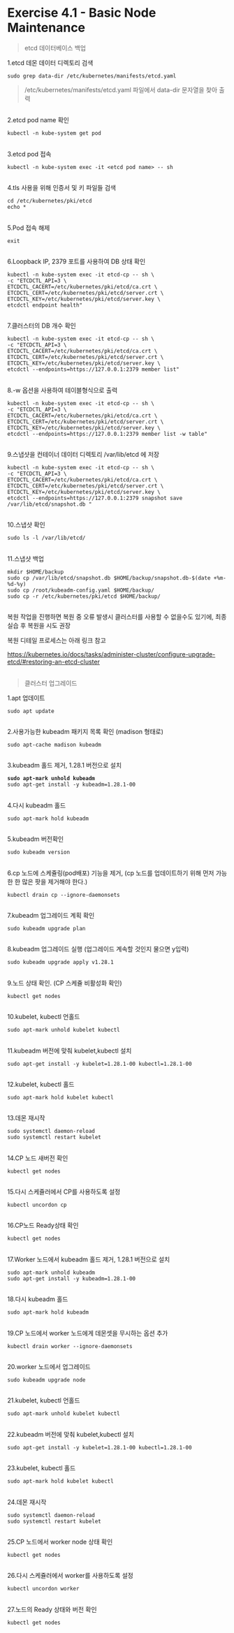 # Exercise 4.1 - Basic Node Maintenance

> etcd 데이터베이스 백업

1.etcd 데몬 데이터 디렉토리 검색

```
sudo grep data-dir /etc/kubernetes/manifests/etcd.yaml
```

> /etc/kubernetes/manifests/etcd.yaml 파일에서 data-dir 문자열을 찾아 출력

##

2.etcd pod name 확인

```
kubectl -n kube-system get pod
```

##

3.etcd pod 접속

```
kubectl -n kube-system exec -it <etcd pod name> -- sh
```

##

4.tls 사용을 위해 인증서 및 키 파일들 검색

```
cd /etc/kubernetes/pki/etcd
echo *
```

##

5.Pod 접속 해제

```
exit
```

##

6.Loopback IP, 2379 포트를 사용하여 DB 상태 확인

```
kubectl -n kube-system exec -it etcd-cp -- sh \
-c "ETCDCTL_API=3 \
ETCDCTL_CACERT=/etc/kubernetes/pki/etcd/ca.crt \
ETCDCTL_CERT=/etc/kubernetes/pki/etcd/server.crt \
ETCDCTL_KEY=/etc/kubernetes/pki/etcd/server.key \
etcdctl endpoint health"
```

##

7.클러스터의 DB 개수 확인

```
kubectl -n kube-system exec -it etcd-cp -- sh \
-c "ETCDCTL_API=3 \
ETCDCTL_CACERT=/etc/kubernetes/pki/etcd/ca.crt \
ETCDCTL_CERT=/etc/kubernetes/pki/etcd/server.crt \
ETCDCTL_KEY=/etc/kubernetes/pki/etcd/server.key \
etcdctl --endpoints=https://127.0.0.1:2379 member list"
```

##

8.-w 옵션을 사용하여 테이블형식으로 출력

```
kubectl -n kube-system exec -it etcd-cp -- sh \
-c "ETCDCTL_API=3 \
ETCDCTL_CACERT=/etc/kubernetes/pki/etcd/ca.crt \
ETCDCTL_CERT=/etc/kubernetes/pki/etcd/server.crt \
ETCDCTL_KEY=/etc/kubernetes/pki/etcd/server.key \
etcdctl --endpoints=https://127.0.0.1:2379 member list -w table"
```

##

9.스냅샷을 컨테이너 데이터 디렉토리 /var/lib/etcd 에 저장

```
kubectl -n kube-system exec -it etcd-cp -- sh \
-c "ETCDCTL_API=3 \
ETCDCTL_CACERT=/etc/kubernetes/pki/etcd/ca.crt \
ETCDCTL_CERT=/etc/kubernetes/pki/etcd/server.crt \
ETCDCTL_KEY=/etc/kubernetes/pki/etcd/server.key \
etcdctl --endpoints=https://127.0.0.1:2379 snapshot save /var/lib/etcd/snapshot.db "
```

##

10.스냅샷 확인

```
sudo ls -l /var/lib/etcd/
```

##

11.스냅샷 백업

```
mkdir $HOME/backup
sudo cp /var/lib/etcd/snapshot.db $HOME/backup/snapshot.db-$(date +%m-%d-%y)
sudo cp /root/kubeadm-config.yaml $HOME/backup/
sudo cp -r /etc/kubernetes/pki/etcd $HOME/backup/
```

##

복원 작업을 진행하면 복원 중 오류 발생시 클러스터를 사용할 수 없을수도 있기에, 최종 실습 후 복원을 시도 권장

복원 디테일 프로세스는 아래 링크 참고

https://kubernetes.io/docs/tasks/administer-cluster/configure-upgrade-etcd/#restoring-an-etcd-cluster

##

##

> 클러스터 업그레이드

1.apt 업데이트

```
sudo apt update
```

##

2.사용가능한 kubeadm 패키지 목록 확인 (madison 형태로)

```
sudo apt-cache madison kubeadm
```

##

3.kubeadm 홀드 제거, 1.28.1 버전으로 설치

<pre><code><strong>sudo apt-mark unhold kubeadm
</strong>sudo apt-get install -y kubeadm=1.28.1-00
</code></pre>

##

4.다시 kubeadm 홀드

```
sudo apt-mark hold kubeadm
```

##

5.kubeadm 버전확인

```
sudo kubeadm version
```

##

6.cp 노드에 스케쥴링(pod배포) 기능을 제거, (cp 노드를 업데이트하기 위해 먼저 가능한 한 많은 팟을 제거해야 한다.)

```
kubectl drain cp --ignore-daemonsets
```

##

7.kubeadm 업그레이드 계획 확인

```
sudo kubeadm upgrade plan
```

##

8.kubeadm 업그레이드 실행 (업그레이드 계속할 것인지 물으면 y입력)

```
sudo kubeadm upgrade apply v1.28.1
```

##

9.노드 상태 확인. (CP 스케쥴 비활성화 확인)

```
kubectl get nodes
```

##

10.kubelet, kubectl 언홀드

```
sudo apt-mark unhold kubelet kubectl
```

##

11.kubeadm 버전에 맞춰 kubelet,kubectl 설치

```
sudo apt-get install -y kubelet=1.28.1-00 kubectl=1.28.1-00
```

##

12.kubelet, kubectl 홀드

```
sudo apt-mark hold kubelet kubectl
```

##

13.데몬 재시작

```
sudo systemctl daemon-reload
sudo systemctl restart kubelet
```

##

14.CP 노드 새버전 확인

```
kubectl get nodes
```

##

15.다시 스케쥴러에서 CP를 사용하도록 설정

```
kubectl uncordon cp
```

##

16.CP노드 Ready상태 확인

```
kubectl get nodes
```

##

17.Worker 노드에서 kubeadm 홀드 제거, 1.28.1 버전으로 설치

```
sudo apt-mark unhold kubeadm
sudo apt-get install -y kubeadm=1.28.1-00
```

##

18.다시 kubeadm 홀드

```
sudo apt-mark hold kubeadm
```

##

19.CP 노드에서 worker 노드에게 데몬셋을 무시하는 옵션 추가

```
kubectl drain worker --ignore-daemonsets
```

##

20.worker 노드에서 업그레이드

```
sudo kubeadm upgrade node
```

##

21.kubelet, kubectl 언홀드

```
sudo apt-mark unhold kubelet kubectl
```

##

22.kubeadm 버전에 맞춰 kubelet,kubectl 설치

```
sudo apt-get install -y kubelet=1.28.1-00 kubectl=1.28.1-00
```

##

23.kubelet, kubectl 홀드

```
sudo apt-mark hold kubelet kubectl
```

##

24.데몬 재시작

```
sudo systemctl daemon-reload
sudo systemctl restart kubelet
```

##

25.CP 노드에서 worker node 상태 확인

```
kubectl get nodes
```

##

26.다시 스케쥴러에서 worker를 사용하도록 설정

```
kubectl uncordon worker
```

##

27.노드의 Ready 상태와 버전 확인

```
kubectl get nodes
```
